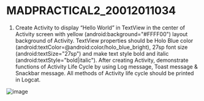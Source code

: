 # MADPRACTICAL2_20012011034

1. Create Activity to display “Hello World” in TextView in the center of Activity screen with 
yellow (android:background="#FFFF00") layout background of Activity. TextView properties 
should be Holo Blue color (android:textColor=@android:color/holo_blue_bright), 27sp font size 
(android:textSize="27sp") and make text style bold and italic (android:textStyle="bold|italic"). 
After creating Activity, demonstrate functions of Activity Life Cycle by using Log message, 
Toast message & Snackbar message. All methods of Activity life cycle should be printed in 
Logcat.

![image](https://user-images.githubusercontent.com/111893603/187504392-9bb8433a-2ba8-46fe-a9f7-ec44763ae1b9.png)
